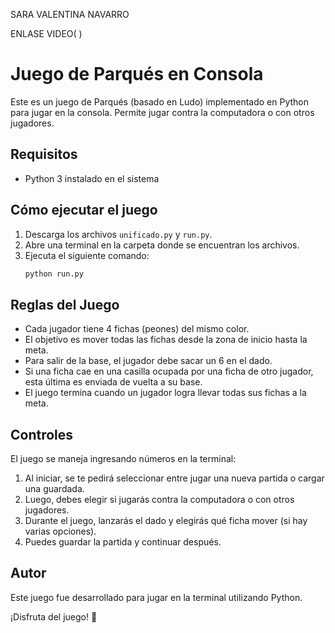 SARA VALENTINA NAVARRO

ENLASE VIDEO(           )


# Juego de Parqués en Consola

Este es un juego de Parqués (basado en Ludo) implementado en Python para jugar en la consola. Permite jugar contra la computadora o con otros jugadores.

## Requisitos
- Python 3 instalado en el sistema

## Cómo ejecutar el juego
1. Descarga los archivos `unificado.py` y `run.py`.
2. Abre una terminal en la carpeta donde se encuentran los archivos.
3. Ejecuta el siguiente comando:
   ```bash
   python run.py
   ```

## Reglas del Juego
- Cada jugador tiene 4 fichas (peones) del mismo color.
- El objetivo es mover todas las fichas desde la zona de inicio hasta la meta.
- Para salir de la base, el jugador debe sacar un 6 en el dado.
- Si una ficha cae en una casilla ocupada por una ficha de otro jugador, esta última es enviada de vuelta a su base.
- El juego termina cuando un jugador logra llevar todas sus fichas a la meta.

## Controles
El juego se maneja ingresando números en la terminal:
1. Al iniciar, se te pedirá seleccionar entre jugar una nueva partida o cargar una guardada.
2. Luego, debes elegir si jugarás contra la computadora o con otros jugadores.
3. Durante el juego, lanzarás el dado y elegirás qué ficha mover (si hay varias opciones).
4. Puedes guardar la partida y continuar después.

## Autor
Este juego fue desarrollado para jugar en la terminal utilizando Python.

¡Disfruta del juego! 🎲

